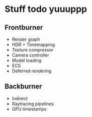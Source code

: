 # Stuff todo yuuuppp

## Frontburner

- Render graph
- HDR + Tonemapping
- Texture compressor
- Camera controller
- Model loading
- ECS
- Deferred rendering

## Backburner

- Indirect
- Raytracing pipelines
- GPU timestamps
